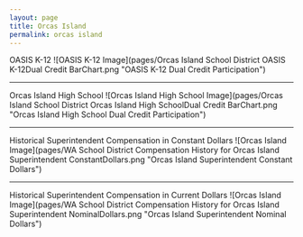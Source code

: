 ```yaml
---
layout: page
title: Orcas Island
permalink: orcas island
---
```



OASIS K-12
![OASIS K-12 Image](pages/Orcas Island School District OASIS K-12Dual Credit BarChart.png "OASIS K-12 Dual Credit Participation")

___

Orcas Island High School
![Orcas Island High School Image](pages/Orcas Island School District Orcas Island High SchoolDual Credit BarChart.png "Orcas Island High School Dual Credit Participation")

___

Historical Superintendent Compensation in Constant Dollars
![Orcas Island Image](pages/WA School District Compensation History for Orcas Island Superintendent ConstantDollars.png "Orcas Island Superintendent Constant Dollars")

___

Historical Superintendent Compensation in Current Dollars
![Orcas Island Image](pages/WA School District Compensation History for Orcas Island Superintendent NominalDollars.png "Orcas Island Superintendent Nominal Dollars")